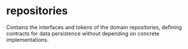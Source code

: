 # repositories

Contains the interfaces and tokens of the domain repositories, defining contracts for data persistence without depending on concrete implementations.
